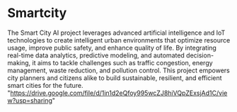 # Smartcity
The Smart City AI project leverages advanced artificial intelligence and IoT technologies to create intelligent urban environments that optimize resource usage, improve public safety, and enhance quality of life. By integrating real-time data analytics, predictive modeling, and automated decision-making, it aims to tackle challenges such as traffic congestion, energy management, waste reduction, and pollution control. This project empowers city planners and citizens alike to build sustainable, resilient, and efficient smart cities for the future.
"https://drive.google.com/file/d/1in1d2eQfoy995wcZJ8hiVQpZExsjAd1C/view?usp=sharing"
